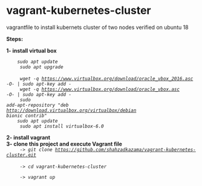 # vagrant-kubernetes-cluster
vagrantfile to install kubernets cluster of two nodes verified on ubuntu 18


<b>Steps:</b>

<b>1- install virtual box <br/></b>
<i>
 
<code>&nbsp;&nbsp;&nbsp;&nbsp;sudo apt update   </code> <br/>
<code> &nbsp;&nbsp;&nbsp;&nbsp;sudo apt upgrade  </code> <br/>
<code> &nbsp;&nbsp;&nbsp;&nbsp;wget -q https://www.virtualbox.org/download/oracle_vbox_2016.asc -O- | sudo apt-key add - </code> <br/> 
<code> &nbsp;&nbsp;&nbsp;&nbsp;wget -q https://www.virtualbox.org/download/oracle_vbox.asc -O- | sudo apt-key add - </code> <br/> 
<code> &nbsp;&nbsp;&nbsp;&nbsp;sudo add-apt-repository "deb http://download.virtualbox.org/virtualbox/debian bionic contrib" </code> <br/> 
<code>&nbsp;&nbsp;&nbsp;&nbsp;sudo apt update </code> <br/> 
<code> &nbsp;&nbsp;&nbsp;&nbsp;sudo apt install virtualbox-6.0 </code> <br/>

 </i>

<b>2- install vagrant  <br/></b>
<b>3- clone this project and execute Vagrant file <br/></b>
<i>
  <code>&nbsp;&nbsp;&nbsp;&nbsp; -> git clone https://github.com/shahzadkazama/vagrant-kubernetes-cluster.git </code> <br/> 
  <code>&nbsp;&nbsp;&nbsp;&nbsp; -> cd vagrant-kubernetes-cluster <br/> </code>
  <code>&nbsp;&nbsp;&nbsp;&nbsp; -> vagrant up <br/> </code>
 </i>
